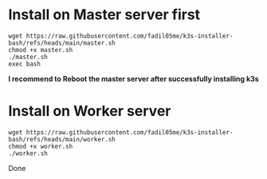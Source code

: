 # Install on Master server first

```
wget https://raw.githubusercontent.com/fadil05me/k3s-installer-bash/refs/heads/main/master.sh 
chmod +x master.sh
./master.sh
exec bash
```

**I recommend to Reboot the master server after successfully installing k3s**

# Install on Worker server

```
wget https://raw.githubusercontent.com/fadil05me/k3s-installer-bash/refs/heads/main/worker.sh
chmod +x worker.sh
./worker.sh
```

Done
